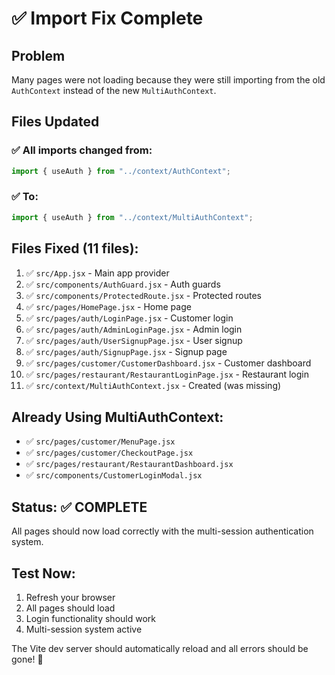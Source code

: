 # ✅ Import Fix Complete

## Problem

Many pages were not loading because they were still importing from the old `AuthContext` instead of the new `MultiAuthContext`.

## Files Updated

### ✅ All imports changed from:

```javascript
import { useAuth } from "../context/AuthContext";
```

### ✅ To:

```javascript
import { useAuth } from "../context/MultiAuthContext";
```

## Files Fixed (11 files):

1. ✅ `src/App.jsx` - Main app provider
2. ✅ `src/components/AuthGuard.jsx` - Auth guards
3. ✅ `src/components/ProtectedRoute.jsx` - Protected routes
4. ✅ `src/pages/HomePage.jsx` - Home page
5. ✅ `src/pages/auth/LoginPage.jsx` - Customer login
6. ✅ `src/pages/auth/AdminLoginPage.jsx` - Admin login
7. ✅ `src/pages/auth/UserSignupPage.jsx` - User signup
8. ✅ `src/pages/auth/SignupPage.jsx` - Signup page
9. ✅ `src/pages/customer/CustomerDashboard.jsx` - Customer dashboard
10. ✅ `src/pages/restaurant/RestaurantLoginPage.jsx` - Restaurant login
11. ✅ `src/context/MultiAuthContext.jsx` - Created (was missing)

## Already Using MultiAuthContext:

- ✅ `src/pages/customer/MenuPage.jsx`
- ✅ `src/pages/customer/CheckoutPage.jsx`
- ✅ `src/pages/restaurant/RestaurantDashboard.jsx`
- ✅ `src/components/CustomerLoginModal.jsx`

## Status: ✅ COMPLETE

All pages should now load correctly with the multi-session authentication system.

## Test Now:

1. Refresh your browser
2. All pages should load
3. Login functionality should work
4. Multi-session system active

The Vite dev server should automatically reload and all errors should be gone! 🚀
